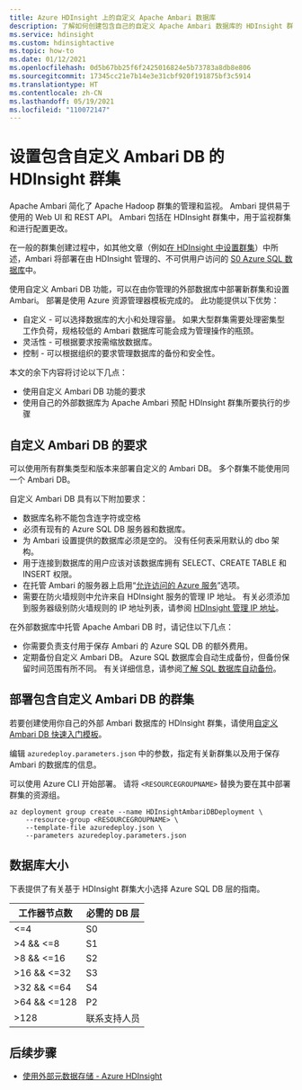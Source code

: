 ```yaml
---
title: Azure HDInsight 上的自定义 Apache Ambari 数据库
description: 了解如何创建包含自己的自定义 Apache Ambari 数据库的 HDInsight 群集。
ms.service: hdinsight
ms.custom: hdinsightactive
ms.topic: how-to
ms.date: 01/12/2021
ms.openlocfilehash: 0d5b67bb25f6f2425016824e5b73783a8db8e806
ms.sourcegitcommit: 17345cc21e7b14e3e31cbf920f191875bf3c5914
ms.translationtype: HT
ms.contentlocale: zh-CN
ms.lasthandoff: 05/19/2021
ms.locfileid: "110072147"
---
```

# <a name="set-up-hdinsight-clusters-with-a-custom-ambari-db"></a>设置包含自定义 Ambari DB 的 HDInsight 群集

Apache Ambari 简化了 Apache Hadoop 群集的管理和监视。 Ambari 提供易于使用的 Web UI 和 REST API。 Ambari 包括在 HDInsight 群集中，用于监视群集和进行配置更改。

在一般的群集创建过程中，如其他文章（例如[在 HDInsight 中设置群集](hdinsight-hadoop-provision-linux-clusters.md)）中所述，Ambari 将部署在由 HDInsight 管理的、不可供用户访问的 [S0 Azure SQL 数据库](../azure-sql/database/resource-limits-dtu-single-databases.md#standard-service-tier)中。

使用自定义 Ambari DB 功能，可以在由你管理的外部数据库中部署新群集和设置 Ambari。 部署是使用 Azure 资源管理器模板完成的。 此功能提供以下优势：

- 自定义 - 可以选择数据库的大小和处理容量。 如果大型群集需要处理密集型工作负荷，规格较低的 Ambari 数据库可能会成为管理操作的瓶颈。
- 灵活性 - 可根据要求按需缩放数据库。
- 控制 - 可以根据组织的要求管理数据库的备份和安全性。

本文的余下内容将讨论以下几点：

- 使用自定义 Ambari DB 功能的要求
- 使用自己的外部数据库为 Apache Ambari 预配 HDInsight 群集所要执行的步骤

## <a name="custom-ambari-db-requirements"></a>自定义 Ambari DB 的要求

可以使用所有群集类型和版本来部署自定义的 Ambari DB。 多个群集不能使用同一个 Ambari DB。

自定义 Ambari DB 具有以下附加要求：

- 数据库名称不能包含连字符或空格
- 必须有现有的 Azure SQL DB 服务器和数据库。
- 为 Ambari 设置提供的数据库必须是空的。 没有任何表采用默认的 dbo 架构。
- 用于连接到数据库的用户应该对该数据库拥有 SELECT、CREATE TABLE 和 INSERT 权限。
- 在托管 Ambari 的服务器上启用“[允许访问的 Azure 服务](../azure-sql/database/vnet-service-endpoint-rule-overview.md#azure-portal-steps)”选项。
- 需要在防火墙规则中允许来自 HDInsight 服务的管理 IP 地址。 有关必须添加到服务器级别防火墙规则的 IP 地址列表，请参阅 [HDInsight 管理 IP 地址](hdinsight-management-ip-addresses.md)。

在外部数据库中托管 Apache Ambari DB 时，请记住以下几点：

- 你需要负责支付用于保存 Ambari 的 Azure SQL DB 的额外费用。
- 定期备份自定义 Ambari DB。 Azure SQL 数据库会自动生成备份，但备份保留时间范围有所不同。 有关详细信息，请参阅[了解 SQL 数据库自动备份](../azure-sql/database/automated-backups-overview.md)。

## <a name="deploy-clusters-with-a-custom-ambari-db"></a>部署包含自定义 Ambari DB 的群集

若要创建使用你自己的外部 Ambari 数据库的 HDInsight 群集，请使用[自定义 Ambari DB 快速入门模板](https://github.com/Azure/azure-quickstart-templates/tree/master/quickstarts/microsoft.hdinsight/hdinsight-custom-ambari-db)。

编辑 `azuredeploy.parameters.json` 中的参数，指定有关新群集以及用于保存 Ambari 的数据库的信息。

可以使用 Azure CLI 开始部署。 请将 `<RESOURCEGROUPNAME>` 替换为要在其中部署群集的资源组。

```azurecli
az deployment group create --name HDInsightAmbariDBDeployment \
    --resource-group <RESOURCEGROUPNAME> \
    --template-file azuredeploy.json \
    --parameters azuredeploy.parameters.json
```

## <a name="database-sizing"></a>数据库大小

下表提供了有关基于 HDInsight 群集大小选择 Azure SQL DB 层的指南。

| 工作器节点数 | 必需的 DB 层 |
|---|---|
| <=4 | S0 |
| >4 && <=8 | S1 |
| >8 && <=16 | S2 |
| >16 && <=32 | S3 |
| >32 && <=64 | S4 |
| >64 && <=128 | P2 |
| >128 | 联系支持人员 |

## <a name="next-steps"></a>后续步骤

- [使用外部元数据存储 - Azure HDInsight](hdinsight-use-external-metadata-stores.md)
